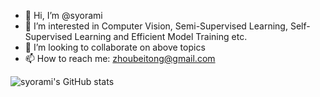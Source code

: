 - 👋 Hi, I’m @syorami
- 👀 I’m interested in Computer Vision, Semi-Supervised Learning, Self-Supervised Learning and Efficient Model Training etc.
- 💞️ I’m looking to collaborate on above topics
- 📫 How to reach me: zhoubeitong@gmail.com

![syorami's GitHub stats](https://github-readme-stats.vercel.app/api?username=syorami&count_private=true)

<!---
syorami/syorami is a ✨ special ✨ repository because its `README.md` (this file) appears on your GitHub profile.
You can click the Preview link to take a look at your changes.
--->

